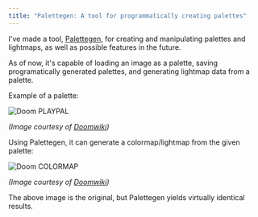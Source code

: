 ```yaml
---
title: "Palettegen: A tool for programmatically creating palettes"
---
```


I've made a tool, [Palettegen](https://github.com/kaadmy/palettegen), for
creating and manipulating palettes and lightmaps, as well as possible features
in the future.

As of now, it's capable of loading an image as a palette, saving
programatically generated palettes, and generating lightmap data from a palette.

Example of a palette:

![Doom PLAYPAL](https://doomwiki.org/w/images/2/2d/DoomPalette0.PNG)

_(Image courtesy of [Doomwiki](https://doomwiki.org/wiki/PLAYPAL))_

Using Palettegen, it can generate a colormap/lightmap from
the given palette:

![Doom COLORMAP](https://doomwiki.org/w/images/c/c7/Colormap.gif)

_(Image courtesy of [Doomwiki](https://doomwiki.org/wiki/COLORMAP))_

The above image is the original, but Palettegen yields virtually identical
results.
